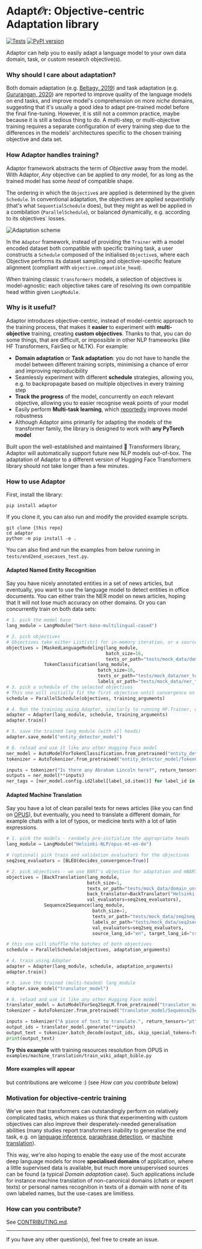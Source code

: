 # Adapt𝒪r: Objective-centric Adaptation library

[![Tests](https://github.com/gaussalgo/adaptor/actions/workflows/test.yml/badge.svg)](https://github.com/gaussalgo/adaptor/actions)
[![PyPI version](https://badge.fury.io/py/adaptor.svg)](https://badge.fury.io/py/adaptor)

Adaptor can help you to easily adapt a language model to your own data domain, task,
or custom research objective(s).

### Why should I care about adaptation?

Both domain adaptation (e.g. [Beltagy, 2019](https://aclanthology.org/D19-1371/)) 
and task adaptation (e.g. [Gururangan, 2020](https://aclanthology.org/2020.acl-main.740/))
are reported to improve quality of the language models on end tasks, 
and improve model's comprehension on more *niche* domains,
suggesting that it's usually a good idea to adapt pre-trained model before the final fine-tuning. 
However, it is still not a common practice, maybe because it is still a tedious thing to do. A multi-step, 
or multi-objective training requires a separate configuration of every training step due to the differences in the models' 
architectures specific to the chosen training objective and data set.

### How Adaptor handles training?

Adaptor framework abstracts the term of *Objective* away from the model.
With Adaptor, *Any* objective can be applied to *any* model, for as long as the trained model has some *head* of compatible shape.

The ordering in which the `Objective`s are applied is determined by the given `Schedule`.
In conventional adaptation, the objectives are applied *sequentially* (that's what `SequentialSchedule` does), 
but they might as well be applied in a combilation (`ParallelSchedule`), or balanced dynamically, 
e.g. according to its objectives` losses.

![Adaptation scheme](https://github.com/gaussalgo/adaptor/raw/477b88d41d5d5fe1a172e4b115d18cf0619d15d2/docs/user_flow.png)

In the `Adaptor` framework, instead of providing the `Trainer` with a model encoded dataset both compatible
with specific training task,
a user constructs a `Schedule` composed of the initialised `Objective`s, where each Objective performs its
dataset sampling and objective-specific feature alignment (compliant with `objective.compatible_head`).

When training classic `transformers` models, a selection of objectives is model-agnostic: each objective takes care
of resolving its own compatible head within given `LangModule`. 

### Why is it useful?

Adaptor introduces objective-centric, instead of model-centric approach to the training process, 
that makes it **easier** to experiment with **multi-objective** training, creating **custom objectives**. Thanks to that, you can do some things,
that are difficult, or impossible in other NLP frameworks (like HF Transformers, FairSeq or NLTK). For example:
* **Domain adaptation** or **Task adaptation**: you do not have to handle the model 
between different training scripts, minimising a chance of error and improving reproducibility 
* Seamlessly experiment with different **schedule** strategies, allowing you, e.g. to backpropagate based 
on multiple objectives in every training step
* **Track the progress** of the model, concurrently on *each* relevant objective, allowing you to easier 
recognise weak points of your model
* Easily perform **Multi-task learning**, which [reportedly](https://direct.mit.edu/tacl/article/doi/10.1162/tacl_a_00335/96483/An-Empirical-Study-on-Robustness-to-Spurious) 
improves model robustness
* Although Adaptor aims primarily for adapting the models of the transformer family, the library is designed to
work with **any PyTorch model** 

Built upon the well-established and maintained 🤗 Transformers library, Adaptor will automatically support 
future new NLP models out-of-box. The adaptation of Adaptor to a different version of Hugging Face Transformers library 
should not take longer than a few minutes.

### How to use Adaptor

First, install the library: 
```shell
pip install adaptor
```

If you clone it, you can also run and modify the provided example scripts.
```shell
git clone {this repo}
cd adaptor
python -m pip install -e .
```

You can also find and run the examples from below running in `tests/end2end_usecases_test.py`.

#### Adapted Named Entity Recognition

Say you have nicely annotated entities in a set of news articles, but eventually, you want to use the language model
to detect entities in office documents. You can either train the NER model on news articles, hoping that
it will not lose much accuracy on other domains. Or you can concurrently train on both data sets:

```python
# 1. pick the model base
lang_module = LangModule("bert-base-multilingual-cased")

# 2. pick objectives
# Objectives take either List[str] for in-memory iteration, or a source file path for streamed iteration
objectives = [MaskedLanguageModeling(lang_module,
                                     batch_size=16,
                                     texts_or_path="tests/mock_data/domain_unsup.txt"),
              TokenClassification(lang_module,
                                  batch_size=16,
                                  texts_or_path="tests/mock_data/ner_texts_sup.txt",
                                  labels_or_path="tests/mock_data/ner_texts_sup_labels.txt")]
# 3. pick a schedule of the selected objectives
# This one will initially fit the first objective until convergence on its eval set, then fits the second one 
schedule = ParallelSchedule(objectives, training_arguments)

# 4. Run the training using Adapter, similarly to running HF.Trainer, only adding `schedule`
adapter = Adapter(lang_module, schedule, training_arguments)
adapter.train()

# 5. save the trained lang_module (with all heads)
adapter.save_model("entity_detector_model")

# 6. reload and use it like any other Hugging Face model
ner_model = AutoModelForTokenClassification.from_pretrained("entity_detector_model/TokenClassification")
tokenizer = AutoTokenizer.from_pretrained("entity_detector_model/TokenClassification")

inputs = tokenizer("Is there any Abraham Lincoln here?", return_tensors="pt")
outputs = ner_model(**inputs)
ner_tags = [ner_model.config.id2label[label_id.item()] for label_id in outputs.logits[0].argmax(-1)]
```

#### Adapted Machine Translation

Say you have a lot of clean parallel texts for news articles (like you can find on [OPUS](https://opus.nlpl.eu/)),
but eventually, you need to translate a different domain, for example chats with a lot of typos, 
or medicine texts with a lot of latin expressions.

```python
# 1. pick the models - randomly pre-initialize the appropriate heads
lang_module = LangModule("Helsinki-NLP/opus-mt-en-de")

# (optional) pick train and validation evaluators for the objectives
seq2seq_evaluators = [BLEU(decides_convergence=True)]

# 2. pick objectives - we use BART's objective for adaptation and mBART's seq2seq objective for fine-tuning
objectives = [BackTranslation(lang_module,
                              batch_size=1,
                              texts_or_path="tests/mock_data/domain_unsup.txt",
                              back_translator=BackTranslator("Helsinki-NLP/opus-mt-de-en"),
                              val_evaluators=seq2seq_evaluators),
              Sequence2Sequence(lang_module, 
                                batch_size=1,
                                texts_or_path="tests/mock_data/seq2seq_sources.txt",
                                labels_or_path="tests/mock_data/seq2seq_targets.txt",
                                val_evaluators=seq2seq_evaluators,
                                source_lang_id="en", target_lang_id="cs")]

# this one will shuffle the batches of both objectives
schedule = ParallelSchedule(objectives, adaptation_arguments)

# 4. train using Adapter
adapter = Adapter(lang_module, schedule, adaptation_arguments)
adapter.train()

# 5. save the trained (multi-headed) lang_module
adapter.save_model("translator_model")

# 6. reload and use it like any other Hugging Face model
translator_model = AutoModelForSeq2SeqLM.from_pretrained("translator_model/Sequence2Sequence")
tokenizer = AutoTokenizer.from_pretrained("translator_model/Sequence2Sequence")

inputs = tokenizer("A piece of text to translate.", return_tensors="pt")
output_ids = translator_model.generate(**inputs)
output_text = tokenizer.batch_decode(output_ids, skip_special_tokens=True)
print(output_text)
```
**Try this example** with training resources resolution from OPUS in `examples/machine_translation/train_wiki_adapt_bible.py`

#### More examples will appear

but contributions are welcome :) (see *How can you contribute* below)

### Motivation for objective-centric training

We've seen that transformers can outstandingly perform on relatively complicated tasks, which makes us 
think that experimenting with custom objectives can also improve their desperately-needed
generalisation abilities (many studies report transformers inability to generalise the end task, e.g. on 
[language inference](https://aclanthology.org/P19-1334/), 
[paraphrase detection](https://aclanthology.org/N19-1131/), or
[machine translation](https://aclanthology.org/2021.scil-1.3/)).

This way, we're also hoping to enable the easy use of the most accurate deep language models for more
**specialised domains** of application, where a little supervised data is available, but
much more unsupervised sources can be found (a typical *Domain adaptation* case).
Such applications include for instance machine translation of non-canonical domains (chats or expert texts) or personal names recognition in texts of a domain with none of its own labeled names, but the use-cases are limitless.

### How can you contribute?

See [CONTRIBUTING.md](https://github.com/gaussalgo/adaptor/blob/master/CONTRIBUTING.md). 

-------
If you have any other question(s), feel free to create an issue.
